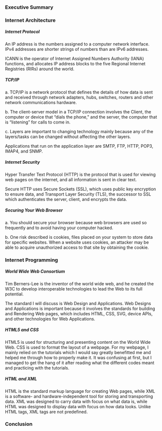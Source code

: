 ### Executive Summary

### Internet Architecture

##### Internet Protocol
An IP address is the numbers assigned to a computer network interface. IPv4 addresses are shorter strings of numbers than are IPv6 addresses.

ICANN is the operator of Internet Assigned Numbers Authority (IANA) functions, and allocates IP address blocks to the five Regional Internet Registries (RIRs) around the world.

##### TCP/IP
a. TCP/IP is a network protocol that defines the details of how data is sent and received through network adapters, hubs, switches, routers and other network communications hardware.

b. The client-server model in a TCP/IP connection involves the Client, the computer or device that “dials the phone," and the server, the computer that is “listening” for calls to come in.

c. Layers are important to changing technology mainly because any of the layers/tasks can be changed without affecting the other layers.

Applications that run on the application layer are SMTP, FTP, HTTP, POP3, IMAP4, and SNMP.

##### Internet Security
Hyper Transfer Text Protocol (HTTP) is the protocol that is used for viewing web pages on the internet, and all information is sent in clear text.

Secure HTTP uses Secure Sockets (SSL), which uses public key encryption to ensure data, and Transport Layer Security (TLS), the successor to SSL which authenticates the server, client, and encrypts the data.

##### Securing Your Web Browser
a. You should secure your browser because web browsers are used so frequently and to avoid having your computer hacked.

b. One risk described is cookies, files placed on your system to store data for specific websites. When a website uses cookies, an attacker may be able to acquire unauthorized access to that site by obtaining the cookie.

### Internet Programming

##### World Wide Web Consortium
Tim Berners-Lee is the inventor of the world wide web, and he created the W3C to develop interoperable technologies to lead the Web to its full potential.

The standard I will discuss is Web Design and Applications. Web Designs and Applications is important because it involves the standards for building and Rendering Web pages, which includes HTML, CSS, SVG, device APIs, and other technologies for Web Applications.

##### HTML5 and CSS
HTML5 is used for structuring and presenting content on the World Wide Web. CSS is used to format the layout of a webpage. For my webpage, I mainly relied on the tutorials which I would say greatly benefitted me and helped me through how to properly make it. It was confusing at first, but I managed to get the hang of it after reading what the different codes meant and practicing with the tutorials.

##### HTML and XML
HTML is the standard markup language for creating Web pages, while XML is a software- and hardware-independent tool for storing and transporting data. XML was designed to carry data with focus on what data is, while HTML was designed to display data with focus on how data looks. Unlike HTML tags, XML tags are not predefined.

### Conclusion
